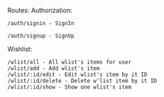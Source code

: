Routes:
  Authorization:

  ```
  /auth/signin - SignIn

  /auth/signup - SignUp
  ```

  Wishlist:

  ```
  /wlist/all - All wlist's items for user
  /wlist/add - Add wlist's item
  /wlist/:id/edit - Edit wlist's item by it ID
  /wlist/:id/delete - Delete w'list item by it ID
  /wlist/:id/show - Show one wlist's item
  ```
